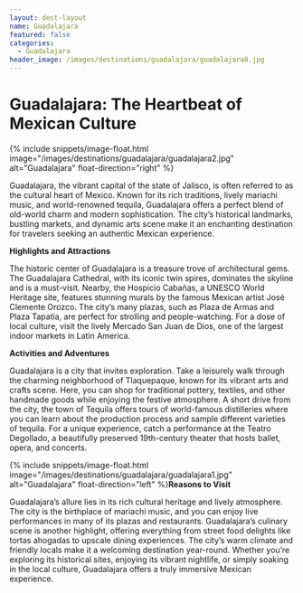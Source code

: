 ```yaml
---
layout: dest-layout
name: Guadalajara
featured: false
categories:
  - Guadalajara
header_image: /images/destinations/guadalajara/guadalajara8.jpg
---
```

# **Guadalajara: The Heartbeat of Mexican Culture**

{% include snippets/image-float.html image="/images/destinations/guadalajara/guadalajara2.jpg" alt="Guadalajara" float-direction="right" %}

Guadalajara, the vibrant capital of the state of Jalisco, is often referred to as the cultural heart of Mexico. Known for its rich traditions, lively mariachi music, and world-renowned tequila, Guadalajara offers a perfect blend of old-world charm and modern sophistication. The city’s historical landmarks, bustling markets, and dynamic arts scene make it an enchanting destination for travelers seeking an authentic Mexican experience.

**Highlights and Attractions**

The historic center of Guadalajara is a treasure trove of architectural gems. The Guadalajara Cathedral, with its iconic twin spires, dominates the skyline and is a must-visit. Nearby, the Hospicio Cabañas, a UNESCO World Heritage site, features stunning murals by the famous Mexican artist José Clemente Orozco. The city’s many plazas, such as Plaza de Armas and Plaza Tapatía, are perfect for strolling and people-watching. For a dose of local culture, visit the lively Mercado San Juan de Dios, one of the largest indoor markets in Latin America.

**Activities and Adventures**

Guadalajara is a city that invites exploration. Take a leisurely walk through the charming neighborhood of Tlaquepaque, known for its vibrant arts and crafts scene. Here, you can shop for traditional pottery, textiles, and other handmade goods while enjoying the festive atmosphere. A short drive from the city, the town of Tequila offers tours of world-famous distilleries where you can learn about the production process and sample different varieties of tequila. For a unique experience, catch a performance at the Teatro Degollado, a beautifully preserved 19th-century theater that hosts ballet, opera, and concerts.

{% include snippets/image-float.html image="/images/destinations/guadalajara/guadalajara1.jpg" alt="Guadalajara" float-direction="left" %}**Reasons to Visit**

Guadalajara’s allure lies in its rich cultural heritage and lively atmosphere. The city is the birthplace of mariachi music, and you can enjoy live performances in many of its plazas and restaurants. Guadalajara’s culinary scene is another highlight, offering everything from street food delights like tortas ahogadas to upscale dining experiences. The city’s warm climate and friendly locals make it a welcoming destination year-round. Whether you’re exploring its historical sites, enjoying its vibrant nightlife, or simply soaking in the local culture, Guadalajara offers a truly immersive Mexican experience.